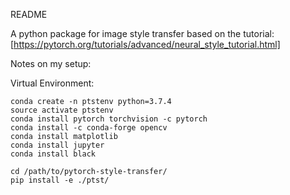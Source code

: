 README

A python package for image style transfer based on the tutorial: 
[https://pytorch.org/tutorials/advanced/neural_style_tutorial.html]

Notes on my setup:

Virtual Environment:

    conda create -n ptstenv python=3.7.4
    source activate ptstenv
    conda install pytorch torchvision -c pytorch
    conda install -c conda-forge opencv 
    conda install matplotlib
    conda install jupyter
    conda install black

    cd /path/to/pytorch-style-transfer/
    pip install -e ./ptst/







